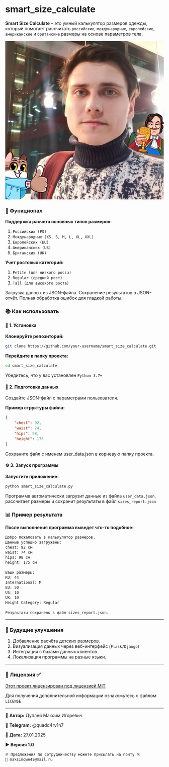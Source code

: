 # smart_size_calculate

**Smart Size Calculate** – это умный калькулятор размеров одежды, который помогает рассчитать `российские`, `международные`, `европейские`, `американские` и `британские` размеры на основе параметров тела.

![dupley_maxim_igorevich](img/DupleyMI.jpg)

### 🔧 Функционал

**Поддержка расчета основных типов размеров:**
1. `Российских (РФ)`
2. `Международных (XS, S, M, L, XL, XXL)`
3. `Европейских (EU)`
4. `Американских (US)`
5. `Британских (UK)`

**Учет ростовых категорий:**
1. `Petite (для низкого роста)`
2. `Regular (средний рост)`
3. `Tall (для высокого роста)`

Загрузка данных из JSON-файла.
Сохранение результатов в JSON-отчёт.
Полная обработка ошибок для гладкой работы.

### 📚 Как использовать

#### 🔧 1. Установка

**Клонируйте репозиторий:**
```bash
git clone https://github.com/your-username/smart_size_calculate.git
```

**Перейдите в папку проекта:**
```bash
cd smart_size_calculate
```
Убедитесь, что у вас установлен `Python 3.7+`

#### 🔄 2. Подготовка данных

Создайте JSON-файл с параметрами пользователя.

**Пример структуры файла:**
```json
{
    "chest": 92,
    "waist": 74,
    "hips": 98,
    "height": 175
}
```
Сохраните файл с именем user_data.json в корневую папку проекта.

#### ⚙️ 3. Запуск программы

**Запустите приложение:**
```bash
python smart_size_calculate.py
```
Программа автоматически загрузит данные из файла `user_data.json`, рассчитает размеры и сохранит результаты в файл `sizes_report.json`

### 📊 Пример результата

**После выполнения программа выведет что-то подобное:**

```
Добро пожаловать в калькулятор размеров.
Данные успешно загружены:
chest: 92 см
waist: 74 см
hips: 98 см
height: 175 см

Ваши размеры:
RU: 44
International: M
EU: 50
US: 10
UK: 10
Height Category: Regular

Результаты сохранены в файл sizes_report.json.
```

---

### 🚀 Будущие улучшения

1. Добавление расчёта детских размеров.
2. Визуализация данных через веб-интерфейс (`Flask/Django`)
3. Интеграция с базами данных клиентов.
4. Локализация программы на разные языки.

---

### 📄 Лицензия ✅

[Этот проект лицензирован под лицензией MIT](LICENCE)

Для получения дополнительной информации ознакомьтесь с файлом `LICENSE`

---

💼 **Автор:** Дуплей Максим Игоревич

📲 **Telegram:** @quadd4rv1n7

📅 **Дата:** 27.01.2025

▶️ **Версия 1.0**

```
※ Предложения по сотрудничеству можете присылать на почту ※
📧 maksimqwe42@mail.ru
```
